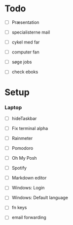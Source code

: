 # Todo
- [ ] Præsentation
- [ ] specialisterne mail
- [ ] cykel med far
- [ ] computer fan
- [ ] søge jobs
- [ ] check eboks


# Setup
### Laptop
- [ ] hideTaskbar
- [ ] Fix terminal alpha
- [ ] Rainmeter
- [ ] Pomodoro
- [ ] Oh My Posh
- [ ] Spotify
- [ ] Markdown editor
- [ ] Windows: Login
- [ ] Windows: Default language
- [ ] fn keys
- [ ] email forwarding

